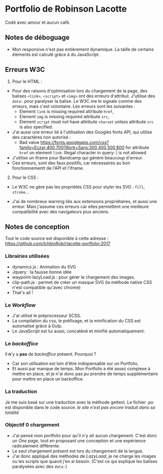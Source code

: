 # Portfolio de Robinson Lacotte

Codé avec amour et aucun café.

## Notes de déboguage
* Mon responsive n'est pas entièrement dynamique. La taille de certains éléments est calculé grâce à du JavaScript.

## Erreurs W3C
1. Pour le HTML :
  * Pour des raisons d'optimisation lors du chargement de la page, des balises `<link>`, `<script>` et `<img>` ont des erreurs d'attribut. J'utilise des `data-` pour paralyser la balise. Le W3C me le signale comme des erreurs, mais c'est volontaire.
  Les erreurs sont les suivantes :
    *  Element `link` is missing required attribute `href`,
    *  Element `img` is missing required attribute `src`,
    *  Element `script` must not have attribute `charset` unless attribute `src` is also specified.
  * J'ai aussi une erreur lié à l'utilisation des Googles fonts API, qui utilise des caractères non autorisé :
    * Bad value https://fonts.googleapis.com/css?family=Eczar:400,700|Work+Sans:300,400,500,800 for attribute `href` on element `link`: Illegal character in query: | is not allowed
  * J'utilise un iframe pour Bandcamp qui génère beaucoup d'erreur.
  * Ces erreurs, sont des faux positifs, car nécessaires au bon fonctionnementt de l'API et l'iframe.


2. Pour le CSS :
  * Le W3C ne gère pas les propriétés CSS pour styler les SVG : `fill`, `stroke`...

  * J'ai de nombreux warning liés aux extensions propriétaires, et aussi une erreur. Mais j'assume ces erreurs car elles permettent une meilleure compatibilité avec des navigateurs plus anciens.


## Notes de conception

Tout le code source est disponible à cette adresse : https://github.com/IchbinRob/rlacotte-portfolio-2017

### Librairies utilisées
* dynamics.js : Animation du SVG
* Jquery : la fausse bonne idée
* waypoint-lazyLoad.js : pour gérer le chargement des images.
* clip-path.js : permet de créer un masque SVG (la méthode native CSS n'est compatible qu'avec chrome)
* That's all !

### Le *Workflow*
* J'ai utilisé le préprocesseur SCSS.
* La compilation du css, le préfixage, et la minification du CSS est automatisé grâce à Gulp.
* Le JavaScript est lui aussi, concaténé et minifié automatiquement.

### Le *backoffice*
Il **n**'y a **pas** de *backoffice* présent. Pourquoi ?
  * Car son utilisation est loin d'être indispensable sur un Portfolio,
  * Et aussi par manque de temps. Mon Portfolio a été assez complexe à mettre en place, et je n'ai donc pas pu prendre de temps supplémentaire pour mettre en place un backoffice.


### La traduction
Je me suis basé sur une traduction avec la méthode gettext. Le fichier .po est disponible dans le code source.
*le site n'est pas encore traduit dans sa totalité*

### Objectif 0 chargement
* J'ai pensé mon portfolio pour qu'il n'y ait aucun chargement. C'est donc un *One page*, tout en proposant une conception et une expérience radicalement différente.
* Le seul chargement présent est lors du changement de la langue.
* J'ai donc appliqué des méthodes de *LazyLoad*, je ne charge les images ou les scripts que quand j'en ai besoin. (C'est ce qui explique les balises paralysées avec des `data-`)
